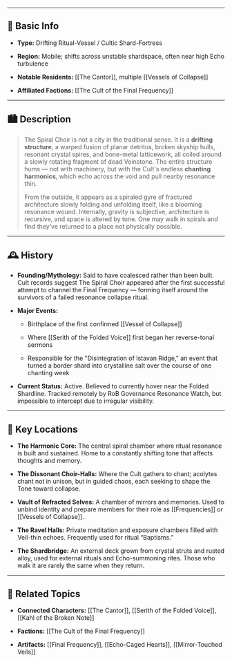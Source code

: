 
---
## 📍 Basic Info

- **Type:** Drifting Ritual-Vessel / Cultic Shard-Fortress
    
- **Region:** Mobile; shifts across unstable shardspace, often near high Echo turbulence
    
- **Notable Residents:** [[The Cantor]], multiple [[Vessels of Collapse]]
    
- **Affiliated Factions:** [[The Cult of the Final Frequency]]
    

---

## 🏙️ Description

> The Spiral Choir is not a city in the traditional sense. It is a **drifting structure**, a warped fusion of planar detritus, broken skyship hulls, resonant crystal spires, and bone-metal latticework, all coiled around a slowly rotating fragment of dead Veinstone. The entire structure hums — not with machinery, but with the Cult's endless **chanting harmonics**, which echo across the void and pull nearby resonance thin.
> 
> From the outside, it appears as a spiraled gyre of fractured architecture slowly folding and unfolding itself, like a blooming resonance wound. Internally, gravity is subjective, architecture is recursive, and space is altered by tone. One may walk in spirals and find they’ve returned to a place not physically possible.

---

## 🕰️ History

- **Founding/Mythology:** Said to have coalesced rather than been built. Cult records suggest The Spiral Choir appeared after the first successful attempt to channel the Final Frequency — forming itself around the survivors of a failed resonance collapse ritual.
    
- **Major Events:**
    
    - Birthplace of the first confirmed [[Vessel of Collapse]]
        
    - Where [[Serith of the Folded Voice]] first began her reverse-tonal sermons
        
    - Responsible for the "Disintegration of Istavan Ridge," an event that turned a border shard into crystalline salt over the course of one chanting week
        
- **Current Status:** Active. Believed to currently hover near the Folded Shardline. Tracked remotely by RoB Governance Resonance Watch, but impossible to intercept due to irregular visibility.
    

---

## 🌟 Key Locations

- **The Harmonic Core:** The central spiral chamber where ritual resonance is built and sustained. Home to a constantly shifting tone that affects thoughts and memory.
    
- **The Dissonant Choir-Halls:** Where the Cult gathers to chant; acolytes chant not in unison, but in guided chaos, each seeking to shape the Tone toward collapse.
    
- **Vault of Refracted Selves:** A chamber of mirrors and memories. Used to unbind identity and prepare members for their role as [[Frequencies]] or [[Vessels of Collapse]].
    
- **The Ravel Halls:** Private meditation and exposure chambers filled with Veil-thin echoes. Frequently used for ritual “Baptisms.”
    
- **The Shardbridge:** An external deck grown from crystal struts and rusted alloy, used for external rituals and Echo-summoning rites. Those who walk it are rarely the same when they return.
    

---

## 🔗 Related Topics

- **Connected Characters:** [[The Cantor]], [[Serith of the Folded Voice]], [[Kahl of the Broken Note]]
    
- **Factions:** [[The Cult of the Final Frequency]]
    
- **Artifacts:** [[Final Frequency]], [[Echo-Caged Hearts]], [[Mirror-Touched Veils]]